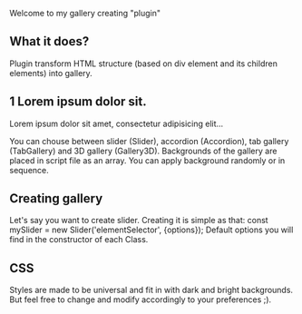 Welcome to my gallery creating "plugin"

## What it does?
Plugin transform HTML structure (based on div element and its children elements) into gallery.

  <div class="elements-list" id="slider1">
    <article class="element">
        <h2 class="element-title">
            1 Lorem ipsum dolor sit.
        </h2>
        <div class="element-text">
            Lorem ipsum dolor sit amet, consectetur adipisicing elit...
        </div>
    </article>
  </div>

You can chouse between slider (Slider), accordion (Accordion), tab gallery (TabGallery) and 3D gallery (Gallery3D).
Backgrounds of the gallery are placed in script file as an array. You can apply background randomly or in sequence.

## Creating gallery
Let's say you want to create slider. Creating it is simple as that:
const mySlider = new Slider('elementSelector', {options});
Default options you will find in the constructor of each Class.

## CSS
Styles are made to be universal and fit in with dark and bright backgrounds. But feel free to change and modify accordingly to your preferences ;).